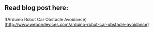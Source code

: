 ## Read blog post here:
!(Arduino Robot Car Obstacle Avoidance)[http://www.webondevices.com/arduino-robot-car-obstacle-avoidance]
